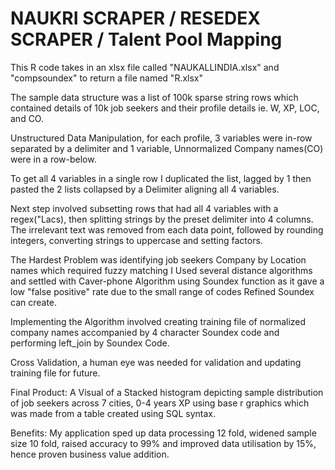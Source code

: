 # NAUKRI SCRAPER / RESEDEX SCRAPER / Talent Pool Mapping
 This R code takes in an xlsx file called "NAUKALLINDIA.xlsx" and "compsoundex" to return a file named "R.xlsx"

The sample data structure was a list of 100k sparse string rows which contained details of 10k job seekers and their profile details ie. W, XP, LOC, and CO.

Unstructured Data Manipulation, for each profile, 3 variables were in-row separated by a delimiter and 1 variable, Unnormalized Company names(CO) were in a row-below. 

To get all 4 variables in a single row I duplicated the list, lagged by 1 then pasted the 2 lists collapsed by a Delimiter aligning all 4 variables.

Next step involved subsetting rows that had all 4 variables with a regex("Lacs), then splitting strings by the preset delimiter into 4 columns.
The irrelevant text was removed from each data point, followed by rounding integers, converting strings to uppercase and setting factors.

The Hardest Problem was identifying job seekers Company by Location names which required fuzzy matching
I Used several distance algorithms and settled with Caver-phone Algorithm using Soundex function as it gave a low "false positive" rate due to the small range of codes Refined Soundex can create.

Implementing the Algorithm involved creating training file of normalized company names accompanied by 4 character Soundex code and performing left_join by Soundex Code.

Cross Validation, a  human eye was needed for validation and updating training file for future.

Final Product: A Visual of a Stacked histogram depicting sample distribution of job seekers across 7 cities, 0-4 years XP using base r graphics which was made from a table created using SQL syntax.

Benefits: My application sped up data processing 12 fold, widened sample size 10 fold, raised accuracy to 99% and improved data utilisation by 15%, hence proven business value addition.
